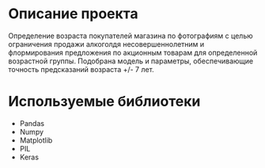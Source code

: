 # Описание проекта

Определение возраста покупателей магазина по фотографиям с целью ограничения продажи алкоголдя несовершеннолетним
и флормирования предложения по акционным товарам для определенной возрастной группы.
Подобрана модель и параметры, обеспечивающие точность предсказаний возраста +/- 7 лет.

# Используемые библиотеки

* Pandas
* Numpy
* Matplotlib 
* PIL
* Keras
